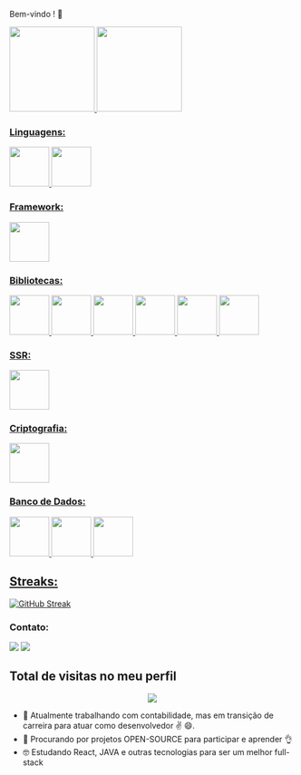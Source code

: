 Bem-vindo !  👋

<div align="left">
  <a href="https://github.com/hudevbr">
  <img align="center "height="150em" src="https://github-readme-stats.vercel.app/api?username=hudevbr&show_icons=true&theme=radical&include_all_commits=true&count_private=true"/>
  <img align="center "height="150em" src="https://github-readme-stats.vercel.app/api/top-langs/?username=hudevbr&layout=compact&langs_count=7&theme=radical"/>
</div>

  ### Linguagens:
  <div>
  <img src="https://cdn.jsdelivr.net/gh/devicons/devicon@latest/icons/javascript/javascript-original.svg" height="70"/>
  <img src="https://cdn.jsdelivr.net/gh/devicons/devicon@latest/icons/typescript/typescript-original.svg" height="70"/>
  </div>

  ### Framework:
  <div>
  <img src="https://cdn.jsdelivr.net/gh/devicons/devicon@latest/icons/react/react-original.svg" height="70"/>
  </div>

  ### Bibliotecas:
  <div>
    <img src="https://cdn.jsdelivr.net/gh/devicons/devicon@latest/icons/redux/redux-original.svg" height="70"/>
    <img target="_blank" src="https://assets.streamlinehq.com/image/private/w_300,h_300,ar_1/f_auto/v1/icons/1/chartjs-gbwxkdn5urp4w5jg9xk4g5.png/chartjs-p7803bgd17hc5uxtz82i.png" height="70">
    <img target="_blank" src="https://d2eip9sf3oo6c2.cloudfront.net/tags/images/000/001/096/thumb/leaflet.png" height="70">
    <img src="https://cdn.jsdelivr.net/gh/devicons/devicon@latest/icons/threejs/threejs-original.svg" height="70"/>
    <img src="https://cdn.jsdelivr.net/gh/devicons/devicon@latest/icons/ionic/ionic-original.svg" height="70"/>
    <img src="https://cdn.jsdelivr.net/gh/devicons/devicon@latest/icons/meteor/meteor-original.svg" height="70"/>
  </div>

   ### SSR:
  <div>
    <img src="https://cdn.jsdelivr.net/gh/devicons/devicon@latest/icons/nodejs/nodejs-original.svg" height="70"/>
  </div>

   ### Criptografia:
  <div>
   <img target="_blank" src="https://cdn.worldvectorlogo.com/logos/jwt-3.svg" height="70">
  </div>
  
  ### Banco de Dados:
<div style="display: inline_block">
  <img src="https://cdn.jsdelivr.net/gh/devicons/devicon@latest/icons/postgresql/postgresql-original.svg" height="70"/>
  <img src="https://cdn.jsdelivr.net/gh/devicons/devicon@latest/icons/mysql/mysqlsql-original.svg" height="70"/>
  <img src="https://cdn.jsdelivr.net/gh/devicons/devicon@latest/icons/mongodb/mongodb-original.svg" height="70"/>
</div>
  
  ## Streaks:
  [![GitHub Streak](https://streak-stats.demolab.com/?user=hudevbr)](https://git.io/streak-stats)

  
  ### Contato:
<div> 
  <a href="https://www.linkedin.com/in/hudsonfsouza" target="_blank"><img src="https://img.shields.io/badge/-LinkedIn-%230077B5?style=for-the-badge&logo=linkedin&logoColor=white" target="_blank"></a>
  <a href="https://web.whatsapp.com/send?phone=+5521996137157" target="_blank"><img src="https://img.shields.io/badge/WhatsApp-25D366?style=for-the-badge&logo=whatsapp&logoColor=white" target="_blank"></a>
</div>
  
  ## Total de visitas no meu perfil <br>
 <p align="center"> 
   <img target="_blank" alingn="center" src="https://profile-counter.glitch.me/HUDEVBR/count.svg" />
 </p>
  


- 🔭 Atualmente trabalhando com contabilidade, mas em transição de carreira para atuar como desenvolvedor ✌️ 😄.
- 👯 Procurando por projetos OPEN-SOURCE para participar e aprender 👌
- 🤓 Estudando React, JAVA e outras tecnologias para ser um melhor full-stack
